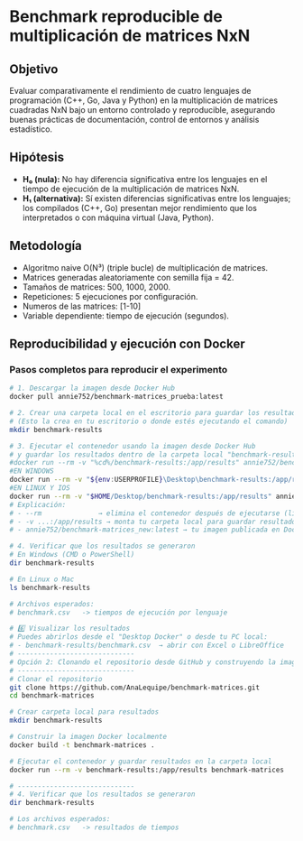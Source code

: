 # Benchmark reproducible de multiplicación de matrices NxN

## Objetivo
Evaluar comparativamente el rendimiento de cuatro lenguajes de programación (C++, Go, Java y Python) en la multiplicación de matrices cuadradas NxN bajo un entorno controlado y reproducible, asegurando buenas prácticas de documentación, control de entornos y análisis estadístico.

## Hipótesis
- **H₀ (nula):** No hay diferencia significativa entre los lenguajes en el tiempo de ejecución de la multiplicación de matrices NxN.  
- **H₁ (alternativa):** Sí existen diferencias significativas entre los lenguajes; los compilados (C++, Go) presentan mejor rendimiento que los interpretados o con máquina virtual (Java, Python).

## Metodología
- Algoritmo naive O(N³) (triple bucle) de multiplicación de matrices.  
- Matrices generadas aleatoriamente con semilla fija = 42.  
- Tamaños de matrices: 500, 1000, 2000.  
- Repeticiones: 5 ejecuciones por configuración.  
- Numeros de las matrices: [1-10]
- Variable dependiente: tiempo de ejecución (segundos).  

## Reproducibilidad y ejecución con Docker

### Pasos completos para reproducir el experimento

```bash
# 1. Descargar la imagen desde Docker Hub
docker pull annie752/benchmark-matrices_prueba:latest

# 2. Crear una carpeta local en el escritorio para guardar los resultados
# (Esto la crea en tu escritorio o donde estés ejecutando el comando)
mkdir benchmark-results

# 3. Ejecutar el contenedor usando la imagen desde Docker Hub
# y guardar los resultados dentro de la carpeta local "benchmark-results"
#docker run --rm -v "%cd%/benchmark-results:/app/results" annie752/benchmark-matrices_new:latest
#EN WINDOWS
docker run --rm -v "${env:USERPROFILE}\Desktop\benchmark-results:/app/results" annie752/benchmark-matrices_prueba:latest
#EN LINUX Y IOS
docker run --rm -v "$HOME/Desktop/benchmark-results:/app/results" annie752/benchmark-matrices_prueba:latest
# Explicación:
# - --rm              → elimina el contenedor después de ejecutarse (limpio)
# - -v ...:/app/results → monta tu carpeta local para guardar resultados del benchmark
# - annie752/benchmark-matrices_new:latest → tu imagen publicada en Docker Hub

# 4. Verificar que los resultados se generaron
# En Windows (CMD o PowerShell)
dir benchmark-results

# En Linux o Mac
ls benchmark-results

# Archivos esperados:
# benchmark.csv   -> tiempos de ejecución por lenguaje

# 6️⃣ Visualizar los resultados
# Puedes abrirlos desde el "Desktop Docker" o desde tu PC local:
# - benchmark-results/benchmark.csv  → abrir con Excel o LibreOffice
# -----------------------------
# Opción 2: Clonando el repositorio desde GitHub y construyendo la imagen localmente
# -----------------------------
# Clonar el repositorio
git clone https://github.com/AnaLequipe/benchmark-matrices.git
cd benchmark-matrices

# Crear carpeta local para resultados
mkdir benchmark-results

# Construir la imagen Docker localmente
docker build -t benchmark-matrices .

# Ejecutar el contenedor y guardar resultados en la carpeta local
docker run --rm -v benchmark-results:/app/results benchmark-matrices

# -----------------------------
# 4. Verificar que los resultados se generaron
dir benchmark-results

# Los archivos esperados:
# benchmark.csv   -> resultados de tiempos


